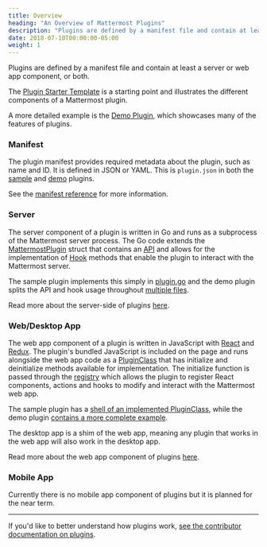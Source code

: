 ```yaml
---
title: Overview
heading: "An Overview of Mattermost Plugins"
description: "Plugins are defined by a manifest file and contain at least a server or web app component, or both. Learn more in our overview of plugins."
date: 2018-07-10T00:00:00-05:00
weight: 1
---
```


Plugins are defined by a manifest file and contain at least a server or web app component, or both.

The [Plugin Starter Template](https://github.com/mattermost/mattermost-plugin-starter-template) is a starting point and illustrates the different components of a Mattermost plugin.

A more detailed example is the [Demo Plugin](https://github.com/mattermost/mattermost-plugin-demo), which showcases many of the features of plugins.

### Manifest
The plugin manifest provides required metadata about the plugin, such as name and ID. It is defined in JSON or YAML. This is `plugin.json` in both the [sample](https://github.com/mattermost/mattermost-plugin-starter-template/blob/master/plugin.json) and [demo](https://github.com/mattermost/mattermost-plugin-demo/blob/master/plugin.json) plugins.

See the [manifest reference](/extend/plugins/manifest-reference/) for more information.

### Server
The server component of a plugin is written in Go and runs as a subprocess of the Mattermost server process. The Go code extends the [MattermostPlugin](https://godoc.org/github.com/mattermost/mattermost-server/v5/plugin#MattermostPlugin) struct that contains an [API](/extend/plugins/server/reference/#API) and allows for the implementation of [Hook](/extend/plugins/server/reference/#Hooks) methods that enable the plugin to interact with the Mattermost server.

The sample plugin implements this simply in [plugin.go](https://github.com/mattermost/mattermost-plugin-starter-template/blob/master/server/plugin.go) and the demo plugin splits the API and hook usage throughout [multiple files](https://github.com/mattermost/mattermost-plugin-demo/tree/master/server).

Read more about the server-side of plugins [here](/extend/plugins/server/).

### Web/Desktop App
The web app component of a plugin is written in JavaScript with [React](https://reactjs.org) and [Redux](https://redux.js.org/). The plugin's bundled JavaScript is included on the page and runs alongside the web app code as a [PluginClass](/extend/plugins/webapp/reference/#pluginclass) that has initialize and deinitialize methods available for implementation. The initialize function is passed through the [registry](/extend/plugins/webapp/reference/#registry) which allows the plugin to register React components, actions and hooks to modify and interact with the Mattermost web app.

The sample plugin has a [shell of an implemented PluginClass](https://github.com/mattermost/mattermost-plugin-starter-template/blob/master/webapp/src/index.js), while the demo plugin [contains a more complete example](https://github.com/mattermost/mattermost-plugin-demo/blob/master/webapp/src/plugin.jsx).

The desktop app is a shim of the web app, meaning any plugin that works in the web app will also work in the desktop app.

Read more about the web app component of plugins [here](/extend/plugins/webapp/).

### Mobile App
Currently there is no mobile app component of plugins but it is planned for the near term.


----

If you'd like to better understand how plugins work, [see the contributor documentation on plugins](/contribute/server/plugins/).
